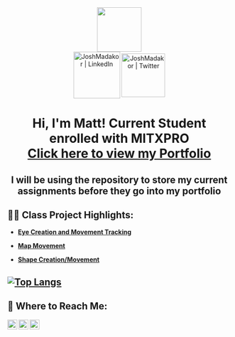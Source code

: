 <div id="header" align="center">
  <img src="https://media.giphy.com/media/M9gbBd9nbDrOTu1Mqx/giphy.gif" width="100"/>
</div>
<div id="badges" align="center">
  <a href="https://linkedin.com/in/matthew-solomon-8ba39b93"><img align="center" alt="JoshMadakor | LinkedIn" width="105px" src="https://img.shields.io/badge/LinkedIn-blue?style=for-the-badge&logo=linkedin&logoColor=white" alt="LinkedIn Badge" /></a>
  <a href="https://twitter.com/msolomon42"><img align="center" alt="JoshMadakor | Twitter" width="98px" src="https://img.shields.io/badge/Twitter-blue?style=for-the-badge&logo=twitter&logoColor=white" alt="Twitter Badge"/></a>
  </a>
</div>
<div align="center">
  <img src="https://komarev.com/ghpvc/?username=msolomon93&style=flat-square&color=blue" alt=""/>
</div>

<h1 align="center">Hi, I'm Matt! Current Student enrolled with MITXPRO<br/><a href="https://github.com/msolomon93/msolomon93.github.io">Click here to view my Portfolio</a></h1>

<h2 align="center">I will be using the repository to store my current assignments before they go into my portfolio</h2>

<h2>👨‍💻 Class Project Highlights:</h2>

- <b> <a href="https://github.com/msolomon93/MiT-XPRO-MERN-Stack/tree/main/Eye%20Creation%20%2B%20Movement">Eye Creation and Movement Tracking</a></b>

- <b><a href="https://github.com/msolomon93/MiT-XPRO-MERN-Stack/tree/main/Map%20Animation">Map Movement</a></b>

- <b><a href="https://github.com/msolomon93/MiT-XPRO-MERN-Stack/tree/main/Ball%20Creation%20%2B%20Movement">Shape Creation/Movement</a></b>

[![Top Langs](https://github-readme-stats.vercel.app/api/top-langs/?username=msolomon93)](https://github.com/anuraghazra/github-readme-stats)
---

<h2> 🤳 Where to Reach Me:</h2>

[<img align="left" alt="JoshMadakor | Twitter" width="22px" src="https://cdn.jsdelivr.net/npm/simple-icons@v3/icons/twitter.svg" />][twitter]
[<img align="left" alt="JoshMadakor | LinkedIn" width="22px" src="https://cdn.jsdelivr.net/npm/simple-icons@v3/icons/linkedin.svg" />][linkedin]
[<img align="left" alt="JoshMadakor | Instagram" width="22px" src="https://cdn.jsdelivr.net/npm/simple-icons@v3/icons/instagram.svg" />][instagram]

[twitter]: https://twitter.com/msolomon42
[instagram]: https://www.instagram.com/msolomon93/
[linkedin]: https://linkedin.com/in/matthew-solomon-8ba39b93



